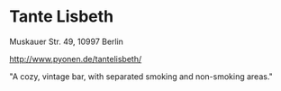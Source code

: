 # Tante Lisbeth

Muskauer Str. 49, 10997 Berlin

http://www.pyonen.de/tantelisbeth/

"A cozy, vintage bar, with separated smoking and non-smoking areas."